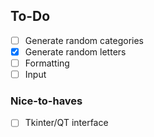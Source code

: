 ## To-Do

* [ ] Generate random categories
* [X] Generate random letters
* [ ] Formatting
* [ ] Input

### Nice-to-haves

* [ ] Tkinter/QT interface